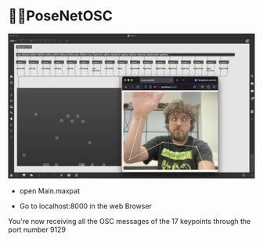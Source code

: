 

# 🏃‍♀️PoseNetOSC

![plot](img/img.png)

- open Main.maxpat

- Go to localhost:8000 in the web Browser

You're now receiving all the OSC messages of the 17 keypoints through the port number 9129
